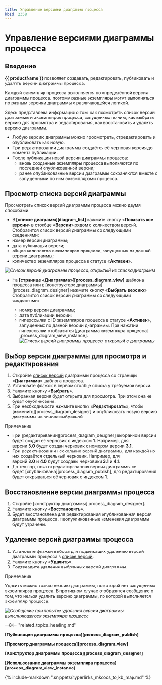 ```yaml
---
title: Управление версиями диаграммы процесса
kbId: 2358
---
```


# Управление версиями диаграммы процесса

## Введение

**{{ productName }}** позволяет создавать, редактировать, публиковать и удалять версии диаграммы процесса.

Каждый экземпляр процесса выполняется по определённой версии диаграммы процесса, поэтому разные экземпляры могут выполняться по разным версиям диаграммы с различающейся логикой.

Здесь представлена информация о том, как посмотреть список версий диаграммы и экземпляров процесса, запущенных по ним, как выбрать версию для просмотра и редактирования, как восстановить и удалить версию диаграммы.

- Любую версию диаграммы можно просмотреть, отредактировать и опубликовать как новую.
- При редактировании диаграммы создаётся её черновая версия до момента публикации.
- После публикации новой версии диаграммы процесса:
    - вновь созданные экземпляры процесса выполняются по последней опубликованной версии;
    - ранее опубликованные версии диаграммы сохраняются вместе с запущенными по ним экземплярами процесса.

## Просмотр списка версий диаграммы

Просмотреть список версий диаграммы процесса можно двумя способами:

- В **[списке диаграмм][diagram_list]** нажмите кнопку «**Показать все версии**» в столбце «**Версии**» рядом с количеством версий. Отобразится список версий диаграммы со следующими сведениями:
- номер версии диаграммы;
- дата публикации версии;
- общее количество экземпляров процесса, запущенных по данной версии диаграммы;
- количество экземпляров процесса в статусе «**Активен**».

_![Список версий диаграммы процесса, открытый из списка диаграмм](https://kb.comindware.ru/assets/process_diagram_list_versions.png)_
- На **[странице «**Диаграмма**»][process_diagram_view]** шаблона процесса или в [конструкторе диаграммы][process_diagram_designer] нажмите кнопку «**Выбрать версию**». Отобразится список версий диаграммы со следующими сведениями:

    - номер версии диаграммы;
    - дата публикации версии;
    - гиперссылки с ID экземпляров процесса в статусе «**Активен**», запущенных по данной версии диаграммы. При нажатии гиперссылки отобразится [диаграмма экземпляра процесса][process_diagram_view_instance]._![Список версий диаграммы процесса, открытый c диаграммы](https://kb.comindware.ru/assets/process_diagram_version_list.png)_

## Выбор версии диаграммы для просмотра и редактирования

1. Откройте [список версий](#process_diagram_version_list) диаграммы процесса со страницы «**Диаграмма**» шаблона процесса.
2. Установите флажок в первом столбце списка у требуемой версии.
3. Нажмите кнопку «**Выбрать**».
4. Выбранная версия будет открыта для просмотра. При этом она не будет опубликована.
5. При необходимости нажмите кнопку «**Редактировать**», чтобы [изменить][process_diagram_designer] и опубликовать новую версию диаграммы на основе выбранной.

Примечание

- При [редактировании][process_diagram_designer] выбранной версии будет создан её черновик с индексом **1**. Например, для версии **3.0** будет создан черновик с номером версии **3.1**.
- При редактировании нескольких версий диаграммы, для каждой из них создаётся отдельный черновик. Например, для версий **3.0** и **4.0** будут созданы черновики **3.1** и **4.1**.
- До тех пор, пока отредактированная версия диаграммы не будет [опубликована][process_diagram_publish], для редактирования будет открываться её черновик с индексом **1**.

## Восстановление версии диаграммы процесса

1. Откройте [конструктор диаграммы][process_diagram_designer].
2. Нажмите кнопку «**Восстановить**».
3. Будет восстановлена для редактирования опубликованная версия диаграммы процесса. Неопубликованные изменения диаграммы будут утрачены.

## Удаление версий диаграммы процесса

1. Установите флажки выбора для подлежащих удалению версий диаграммы процесса в [списке версий](#diagram_version_list_view).
2. Нажмите кнопку «**Удалить**».
3. Подтвердите удаление выбранных версий диаграммы.

Примечание

Удалить можно только версию диаграммы, по которой нет запущенных экземпляров процесса. В противном случае отобразится сообщение о том, что нельзя удалить версию диаграммы, по которой выполняется экземпляр процесса:

_![Сообщение при попытке удаления версии диаграммы выполняющегося экземпляра процесса](https://kb.comindware.ru/assets/diagram_version_deletion_denied.png)_

--8<-- "related_topics_heading.md"

**[Публикация диаграммы процесса][process_diagram_publish]**

**[Просмотр диаграммы процесса][process_diagram_view]**

**[Конструктор диаграммы процесса][process_diagram_designer]**

**[Использование диаграммы экземпляра процесса][process_diagram_view_instance]**

{% include-markdown ".snippets/hyperlinks_mkdocs_to_kb_map.md" %}
